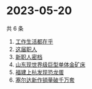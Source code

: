 # 2023-05-20

共 6 条

<!-- BEGIN ZHIHUSEARCH -->
<!-- 最后更新时间 Sat May 20 2023 02:07:54 GMT+0800 (China Standard Time) -->
1. [工作生活都在乎 ](https://www.zhihu.com/search?q=工作生活都在乎 )
1. [这届职人 ](https://www.zhihu.com/search?q=这届职人 )
1. [新职人密档](https://www.zhihu.com/search?q=新职人密档)
1. [山东现世界级巨型单体金矿床](https://www.zhihu.com/search?q=山东现世界级巨型单体金矿床)
1. [福建上杭发现恐龙蛋](https://www.zhihu.com/search?q=福建上杭发现恐龙蛋)
1. [塞尔达新作销量破千万套](https://www.zhihu.com/search?q=塞尔达新作销量破千万套)
<!-- END ZHIHUSEARCH -->
